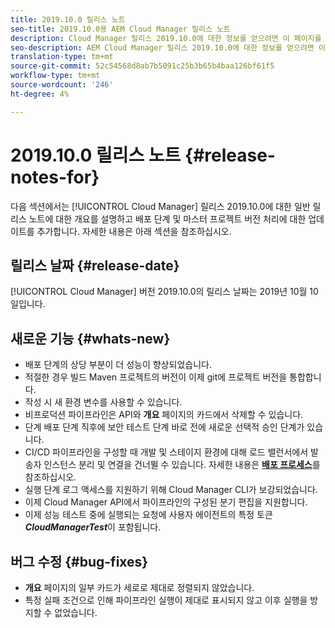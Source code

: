```yaml
---
title: 2019.10.0 릴리스 노트
seo-title: 2019.10.0용 AEM Cloud Manager 릴리스 노트
description: Cloud Manager 릴리스 2019.10.0에 대한 정보를 얻으려면 이 페이지를 따르십시오.
seo-description: AEM Cloud Manager 릴리스 2019.10.0에 대한 정보를 얻으려면 이 페이지를 따르십시오.
translation-type: tm+mt
source-git-commit: 52c54568d8ab7b5091c25b3b65b4baa126bf61f5
workflow-type: tm+mt
source-wordcount: '246'
ht-degree: 4%

---
```


# 2019.10.0 릴리스 노트 {#release-notes-for}

다음 섹션에서는 [!UICONTROL Cloud Manager] 릴리스 2019.10.0에 대한 일반 릴리스 노트에 대한 개요를 설명하고 배포 단계 및 마스터 프로젝트 버전 처리에 대한 업데이트를 추가합니다.
자세한 내용은 아래 섹션을 참조하십시오.

## 릴리스 날짜 {#release-date}

[!UICONTROL Cloud Manager] 버전 2019.10.0의 릴리스 날짜는 2019년 10월 10일입니다.

## 새로운 기능 {#whats-new}

* 배포 단계의 상당 부분이 더 성능이 향상되었습니다.
* 적절한 경우 빌드 Maven 프로젝트의 버전이 이제 git에 프로젝트 버전을 통합합니다.
* 작성 시 새 환경 변수를 사용할 수 있습니다.
* 비프로덕션 파이프라인은 API와 **개요** 페이지의 카드에서 삭제할 수 있습니다.
* 단계 배포 단계 직후에 보안 테스트 단계 바로 전에 새로운 선택적 승인 단계가 있습니다.
* CI/CD 파이프라인을 구성할 때 개발 및 스테이지 환경에 대해 로드 밸런서에서 발송자 인스턴스 분리 및 연결을 건너뛸 수 있습니다.
자세한 내용은 **[배포 프로세스](deploying-code.md#deployment-process)**&#x200B;를 참조하십시오.
* 실행 단계 로그 액세스를 지원하기 위해 Cloud Manager CLI가 보강되었습니다.
* 이제 Cloud Manager API에서 파이프라인의 구성된 분기 편집을 지원합니다.
* 이제 성능 테스트 중에 실행되는 요청에 사용자 에이전트의 특정 토큰 ***CloudManagerTest***&#x200B;이 포함됩니다.

## 버그 수정 {#bug-fixes}

* **개요** 페이지의 일부 카드가 세로로 제대로 정렬되지 않았습니다.
* 특정 실패 조건으로 인해 파이프라인 실행이 제대로 표시되지 않고 이후 실행을 방지할 수 없었습니다.
